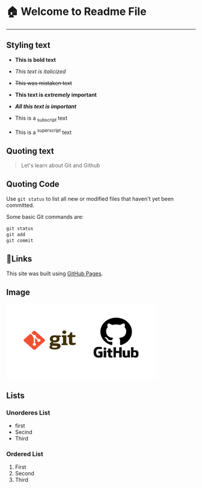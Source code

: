 # 🏠 Welcome to Readme File
---


## Styling text
* __This is bold text__

* _This text is italicized_

* ~~This was mistaken text~~

* **This text is _extremely_ important**

* ***All this text is important***

* This is a <sub>subscript</sub> text

* This is a <sup>superscript</sup> text

## Quoting text
> Let's learn about Git and Github

## Quoting Code
Use `git status` to list all new or modified files that haven't yet been committed.

Some basic Git commands are:
```
git status
git add
git commit
```

## 🔗Links
This site was built using [GitHub Pages](https://pages.github.com/).

## Image 
![Image](https://github.com/Ravindrasuthar/first-one/blob/main/git_github.png)

## Lists
### Unorderes List
* first
* Secind
* Third

### Ordered List
1. First
1. Second
1. Third




